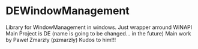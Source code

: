 # DEWindowManagement
Library for WindowManagement in windows. Just wrapper arround WINAPI
Main Project is DE (name is going to be changed... in the future)
Main work by Paweł Zmarzły (pzmarzly) Kudos to him!!!

